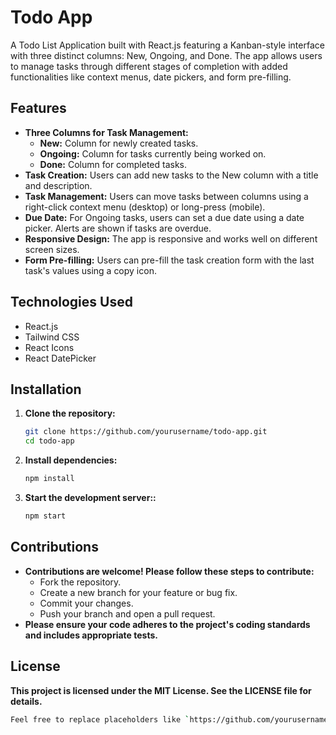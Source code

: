 # Todo App

A Todo List Application built with React.js featuring a Kanban-style interface with three distinct columns: New, Ongoing, and Done. The app allows users to manage tasks through different stages of completion with added functionalities like context menus, date pickers, and form pre-filling.

## Features

- **Three Columns for Task Management:**
  - **New:** Column for newly created tasks.
  - **Ongoing:** Column for tasks currently being worked on.
  - **Done:** Column for completed tasks.
- **Task Creation:** Users can add new tasks to the New column with a title and description.
- **Task Management:** Users can move tasks between columns using a right-click context menu (desktop) or long-press (mobile).
- **Due Date:** For Ongoing tasks, users can set a due date using a date picker. Alerts are shown if tasks are overdue.
- **Responsive Design:** The app is responsive and works well on different screen sizes.
- **Form Pre-filling:** Users can pre-fill the task creation form with the last task's values using a copy icon.

## Technologies Used

- React.js
- Tailwind CSS
- React Icons
- React DatePicker

## Installation

1. **Clone the repository:**
   ```bash
   git clone https://github.com/yourusername/todo-app.git
   cd todo-app
2. **Install dependencies:**
   ```bash
   npm install
3. **Start the development server::**
   ```bash
   npm start

## Contributions

- **Contributions are welcome! Please follow these steps to contribute:**
  - Fork the repository.
  - Create a new branch for your feature or bug fix.
  - Commit your changes.
  - Push your branch and open a pull request.
- **Please ensure your code adheres to the project's coding standards and includes appropriate tests.**

## License
**This project is licensed under the MIT License. See the LICENSE file for details.**
   ```bash
   Feel free to replace placeholders like `https://github.com/yourusername/todo-app.git` with actual URLs relevant to your project. This README file provides a comprehensive guide to your Todo App project, including features, installation steps, usage instructions, and code overview. You can copy this markdown code into your `README.md` file.

